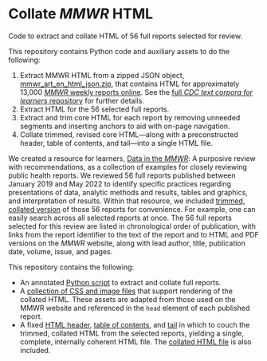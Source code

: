 # Collate _MMWR_ HTML
Code to extract and collate HTML of 56 full reports selected for review.

This repository contains Python code and auxiliary assets to do the following: 
1. Extract MMWR HTML from a zipped JSON object, [mmwr_art_en_html_json.zip](https://github.com/cmheilig/harvest-cdc-journals/blob/main/json-outputs/html/mmwr_art_en_html_json.zip), that contains HTML for approximately 13,000 [_MMWR_ weekly reports online](https://www.cdc.gov/mmwr/). See the [full _CDC text corpora for learners_ repository](https://github.com/cmheilig/harvest-cdc-journals) for further details.
2. Extract HTML for the 56 selected full reports.
3. Extract and trim core HTML for each report by removing unneeded segments and inserting anchors to aid with on-page navigation.
4. Collate trimmed, revised core HTML—along with a preconstructed header, table of contents, and tail—into a single HTML file.

We created a resource for learners, [Data in the _MMWR_](https://bookdown.org/cmheilig/data-in-mmwr/): A purposive review with recommendations, as a collection of examples for closely reviewing public health reports. We reviewed 56 full reports published between January 2019 and May 2022 to identify specific practices regarding presentations of data, analytic methods and results, tables and graphics, and interpretation of results. Within that resource, we included [trimmed, collated version](https://bookdown.org/cmheilig/data-in-mmwr/mmwr-selectees-compiled.html) of those 56 reports for convenience. For example, one can easily search across all selected reports at once. The 56 full reports selected for this review are listed in chronological order of publication, with links from the report identifier to the text of the report and to HTML and PDF versions on the _MMWR_ website, along with lead author, title, publication date, volume, issue, and pages.

This repository contains the following:
- An annotated [Python script](https://github.com/cmheilig/collate-MMWR-HTML/blob/main/pycode/collate-selectee-html.py) to extract and collate full reports.
- A [collection of CSS and image files](https://github.com/cmheilig/collate-MMWR-HTML/tree/main/assets) that support rendering of the collated HTML. These assets are adapted from those used on the MMWR website and referenced in the `head` element of each published report.
- A fixed [HTML header](https://github.com/cmheilig/collate-MMWR-HTML/blob/main/html/mmwr-selectees-head.html), [table of contents](https://github.com/cmheilig/collate-MMWR-HTML/blob/main/html/mmwr-selectees-toc.html), and [tail](https://github.com/cmheilig/collate-MMWR-HTML/blob/main/html/mmwr-selectees-tail.html) in which to couch the trimmed, collated HTML from the selected reports, yielding a single, complete, internally coherent HTML file. The [collated HTML file](https://github.com/cmheilig/collate-MMWR-HTML/blob/main/html/mmwr-selectees-compiled.html) is also included.
